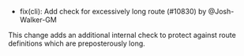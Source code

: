 - fix(cli): Add check for excessively long route (#10830) by @Josh-Walker-GM

This change adds an additional internal check to protect against route definitions which are preposterously long. 
